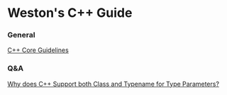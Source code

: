 # Weston's C++ Guide

### General
[C++ Core Guidelines](https://github.com/isocpp/CppCoreGuidelines)

### Q&A
[Why does C++ Support both Class and Typename for Type Parameters?](http://blogs.msdn.com/b/slippman/archive/2004/08/11/212768.aspx)